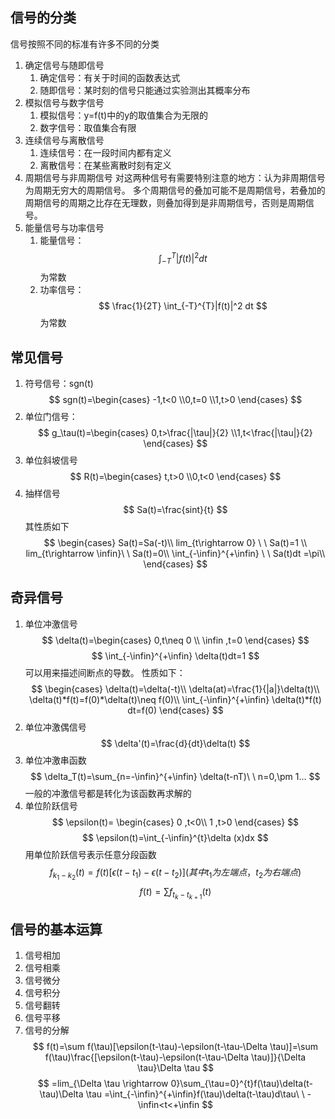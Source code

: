## 信号的分类
信号按照不同的标准有许多不同的分类
1. 确定信号与随即信号
    1. 确定信号：有关于时间的函数表达式
    2. 随即信号：某时刻的信号只能通过实验测出其概率分布
2. 模拟信号与数字信号
    1. 模拟信号：y=f(t)中的y的取值集合为无限的
    2. 数字信号：取值集合有限
3. 连续信号与离散信号
    1. 连续信号：在一段时间内都有定义
    2. 离散信号：在某些离散时刻有定义
4. 周期信号与非周期信号
对这两种信号有需要特别注意的地方：认为非周期信号为周期无穷大的周期信号。
多个周期信号的叠加可能不是周期信号，若叠加的周期信号的周期之比存在无理数，则叠加得到是非周期信号，否则是周期信号。
5. 能量信号与功率信号
    1. 能量信号：$$ \int_{-T}^{T}|f(t)|^2 dt $$为常数 
    2. 功率信号：$$ \frac{1}{2T} \int_{-T}^{T}|f(t)|^2 dt $$为常数

## 常见信号
1. 符号信号：sgn(t)
$$
sgn(t)=\begin{cases} -1,t<0 \\0,t=0 \\1,t>0 \end{cases}
$$
2. 单位门信号：
$$
g_\tau(t)=\begin{cases} 0,t>\frac{|\tau|}{2} \\1,t<\frac{|\tau|}{2} \end{cases}
$$
3. 单位斜坡信号
$$
R(t)=\begin{cases} t,t>0 \\0,t<0 \end{cases}
$$
4. 抽样信号
$$
Sa(t)=\frac{sint}{t}
$$
其性质如下
$$
\begin{cases} 
Sa(t)=Sa(-t)\\ 
lim_{t\rightarrow 0} \ \ Sa(t)=1 \\
lim_{t\rightarrow \infin}\ \ Sa(t)=0\\
\int_{-\infin}^{+\infin} \ \ Sa(t)dt =\pi\\
\end{cases}
$$
## 奇异信号
1. 单位冲激信号
$$
\delta(t)=\begin{cases} 0,t\neq 0 \\ \infin ,t=0 \end{cases}
$$
$$
\int_{-\infin}^{+\infin} \delta(t)dt=1
$$
可以用来描述间断点的导数。
性质如下：
$$
\begin{cases} 
\delta(t)=\delta(-t)\\ 
\delta(at)=\frac{1}{|a|}\delta(t)\\
\delta(t)*f(t)=f(0)*\delta(t)\neq f(0)\\
\int_{-\infin}^{+\infin} \delta(t)*f(t) dt=f(0)
\end{cases}
$$
2. 单位冲激偶信号
$$
\delta'(t)=\frac{d}{dt}\delta(t)
$$
3. 单位冲激串函数
$$
\delta_T(t)=\sum_{n=-\infin}^{+\infin} \delta(t-nT)\ \ n=0,\pm 1...
$$
一般的冲激信号都是转化为该函数再求解的
4. 单位阶跃信号
$$
\epsilon(t)=
\begin{cases} 
0 ,t<0\\
1 ,t>0
\end{cases}
$$
$$
\epsilon(t)=\int_{-\infin}^{t}\delta (x)dx
$$
用单位阶跃信号表示任意分段函数
$$
f_{k_1-k_2}(t)=f(t)[\epsilon(t-t_1)-\epsilon(t-t_2)](其中t_1为左端点，t_2为右端点)
$$
$$
f(t)=\sum f_{t_k-t_{k+1}}(t)
$$

## 信号的基本运算
1. 信号相加
2. 信号相乘
3. 信号微分
4. 信号积分
5. 信号翻转
6. 信号平移
7. 信号的分解
$$
f(t)=\sum f(\tau)[\epsilon(t-\tau)-\epsilon(t-\tau-\Delta \tau)]=\sum f(\tau)\frac{[\epsilon(t-\tau)-\epsilon(t-\tau-\Delta \tau)]}{\Delta \tau}\Delta \tau
$$
$$
=lim_{\Delta \tau \rightarrow 0}\sum_{\tau=0}^{t}f(\tau)\delta(t-\tau)\Delta \tau
=\int_{-\infin}^{+\infin}f(\tau)\delta(t-\tau)d\tau\ \ -\infin<t<+\infin
$$